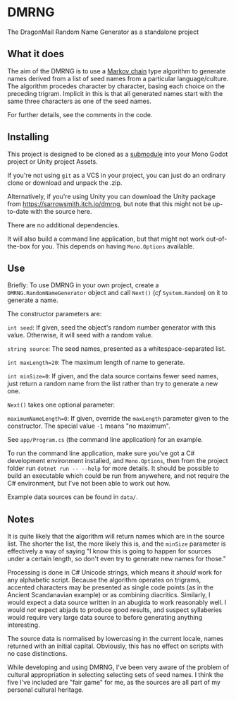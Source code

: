 # DMRNG
The DragonMail Random Name Generator as a standalone project

## What it does
The aim of the DMRNG is to use a [Markov chain](https://en.wikipedia.org/wiki/Markov_chain) type algorithm to generate names derived from a list of seed names from a particular language/culture. The algorithm procedes character by character, basing each choice on the preceding trigram. Implicit in this is that all generated names start with the same three characters as one of the seed names.

For further details, see the comments in the code.

## Installing
This project is designed to be cloned as a [submodule](https://git-scm.com/book/en/v2/Git-Tools-Submodules) into your Mono Godot project or Unity project Assets.

If you're not using `git` as a VCS in your project, you can just do an ordinary clone or download and unpack the .zip.

Alternatively, if you're using Unity you can download the Unity package from https://sarrowsmith.itch.io/dmrng, but note that this might not be up-to-date with the source here.

There are no additional dependencies.

It will also build a command line application, but that might not work out-of-the-box for you. This depends on having `Mono.Options` available.

## Use
Briefly: To use DMRNG in your own project, create a `DMRNG.RandomNameGenerator` object and call `Next()` (_cf_ `System.Random`) on it to generate a name.

The constructor parameters are:

`int seed`: If given, seed the object's random number generator with this value. Otherwise, it will seed with a random value.

`string source`: The seed names, presented as a whitespace-separated list.

`int maxLength=20`: The maximum length of name to generate.

`int minSize=0`: If given, and the data source contains fewer seed names, just return a random name from the list rather than try to generate a new one.

`Next()` takes one optional parameter:

`maximumNameLength=0`: If given, override the `maxLength` parameter given to the constructor. The special value `-1` means "no maximum".

See `app/Program.cs` (the command line application) for an example.

To run the command line application, make sure you've got a C# development environment installed, and `Mono.Options`, then from the project folder run `dotnet run -- --help` for more details. It should be possible to build an executable which could be run from anywehere, and not require the C# environment, but I've not been able to work out how.

Example data sources can be found in `data/`.

## Notes
It is quite likely that the algorithm will return names which are in the source list. The shorter the list, the more likely this is, and the `minSize` parameter is effectively a way of saying "I know this is going to happen for sources under a certain length, so don't even try to generate new names for those."

Processing is done in C# Unicode strings, which means it *should* work for any alphabetic script. Because the algorithm operates on trigrams, accented characters may be presented as single code points (as in the Ancient Scandanavian example) or as combining diacritics. Similarly, I would expect a data source written in an abugida to work reasonably well. I would *not* expect abjads to produce good results, and suspect syllaberies would require very large data source to before generating anything interesting.

The source data is normalised by lowercasing in the current locale, names returned with an initial capital. Obviously, this has no effect on scripts with no case distinctions.

While developing and using DMRNG, I've been very aware of the problem of cultural appropriation in selecting selecting sets of seed names. I think the five I've included are "fair game" for me, as the sources are all part of my personal cultural heritage.
